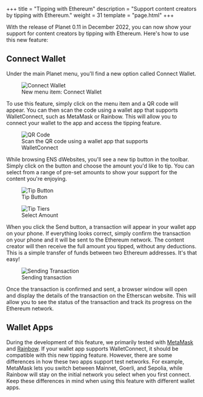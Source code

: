+++
title = "Tipping with Ethereum"
description = "Support content creators by tipping with Ethereum."
weight = 31
template = "page.html"
+++

With the release of Planet 0.11 in December 2022, you can now show your support for content creators by tipping with Ethereum. Here's how to use this new feature:

## Connect Wallet

Under the main Planet menu, you'll find a new option called Connect Wallet.

<figure>
  <img src="../../assets/wallet/connect-wallet.png" alt="Connect Wallet" class="screenshot" />
  <figcaption>New menu item: Connect Wallet</figcaption>
</figure>

To use this feature, simply click on the menu item and a QR code will appear. You can then scan the code using a wallet app that supports WalletConnect, such as MetaMask or Rainbow. This will allow you to connect your wallet to the app and access the tipping feature.

<figure>
  <img src="../../assets/wallet/qr-code-example.png" alt="QR Code" class="screenshot" />
  <figcaption>Scan the QR code using a wallet app that supports WalletConnect</figcaption>
</figure>

While browsing ENS dWebsites, you'll see a new tip button in the toolbar. Simply click on the button and choose the amount you'd like to tip. You can select from a range of pre-set amounts to show your support for the content you're enjoying.

<figure>
  <img src="../../assets/wallet/tip-button.png" alt="Tip Button" class="screenshot" />
  <figcaption>Tip Button</figcaption>
</figure>

<figure>
  <img src="../../assets/wallet/tip-tiers.png" alt="Tip Tiers" class="screenshot" />
  <figcaption>Select Amount</figcaption>
</figure>

When you click the Send button, a transaction will appear in your wallet app on your phone. If everything looks correct, simply confirm the transaction on your phone and it will be sent to the Ethereum network. The content creator will then receive the full amount you tipped, without any deductions. This is a simple transfer of funds between two Ethereum addresses. It's that easy!

<figure>
  <img src="../../assets/wallet/sending.png" alt="Sending Transaction" class="screenshot" />
  <figcaption>Sending transaction</figcaption>
</figure>

Once the transaction is confirmed and sent, a browser window will open and display the details of the transaction on the Etherscan website. This will allow you to see the status of the transaction and track its progress on the Ethereum network.

## Wallet Apps

During the development of this feature, we primarily tested with [MetaMask](https://apps.apple.com/us/app/metamask-blockchain-wallet/id1438144202) and [Rainbow](https://apps.apple.com/us/app/rainbow-ethereum-wallet/id1457119021). If your wallet app supports WalletConnect, it should be compatible with this new tipping feature. However, there are some differences in how these two apps support test networks. For example, MetaMask lets you switch between Mainnet, Goerli, and Sepolia, while Rainbow will stay on the initial network you select when you first connect. Keep these differences in mind when using this feature with different wallet apps.